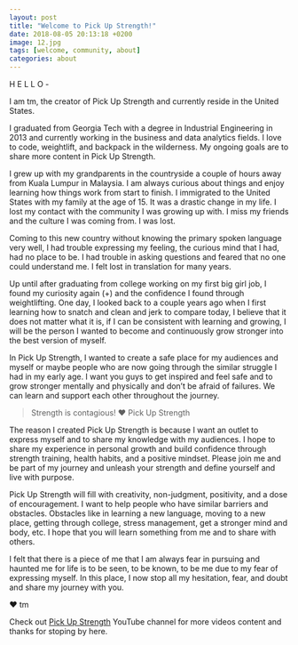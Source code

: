 ```yaml
---
layout: post
title: "Welcome to Pick Up Strength!"
date: 2018-08-05 20:13:18 +0200
image: 12.jpg
tags: [welcome, community, about]
categories: about
---
```

H E L L O -

I am tm, the creator of Pick Up Strength and currently reside in the United States. 

I graduated from Georgia Tech with a degree in Industrial Engineering in 2013 and currently working in the business and data analytics fields. I love to code, weightlift, and backpack in the wilderness. My ongoing goals are to share more content in Pick Up Strength.

I grew up with my grandparents in the countryside a couple of hours away from Kuala Lumpur in Malaysia. I am always curious about things and enjoy learning how things work from start to finish. I immigrated to the United States with my family at the age of 15. It was a drastic change in my life. I lost my contact with the community I was growing up with. I miss my friends and the culture I was coming from. I was lost.

Coming to this new country without knowing the primary spoken language very well, I had trouble expressing my feeling, the curious mind that I had, had no place to be. I had trouble in asking questions and feared that no one could understand me. I felt lost in translation for many years.

Up until after graduating from college working on my first big girl job, I found my curiosity again (+) and the confidence I found through weightlifting. One day, I looked back to a couple years ago when I first learning how to snatch and clean and jerk to compare today, I believe that it does not matter what it is, if I can be consistent with learning and growing, I will be the person I wanted to become and continuously grow stronger into the best version of myself. 

In Pick Up Strength, I wanted to create a safe place for my audiences and myself or maybe people who are now going through the similar struggle I had in my early age. I want you guys to get inspired and feel safe and to grow stronger mentally and physically and don’t be afraid of failures. We can learn and support each other throughout the journey. 

> Strength is contagious! ❤ Pick Up Strength

The reason I created Pick Up Strength is because I want an outlet to express myself and to share my knowledge with my audiences. I hope to share my experience in personal growth and build confidence through strength training, health habits, and a positive mindset. Please join me and be part of my journey and unleash your strength and define yourself and live with purpose.  

Pick Up Strength will fill with creativity, non-judgment, positivity, and a dose of encouragement. I want to help people who have similar barriers and obstacles. Obstacles like in learning a new language, moving to a new place, getting through college, stress management, get a stronger mind and body, etc. I hope that you will learn something from me and to share with others. 

I felt that there is a piece of me that I am always fear in pursuing and haunted me for life is to be seen, to be known, to be me due to my fear of expressing myself. In this place, I now stop all my hesitation, fear, and doubt and share my journey with you. 

❤ tm


Check out [Pick Up Strength][youtube-channel] YouTube channel for more videos content and thanks for stoping by here. 

[youtube-channel]: https://youtube.com/pickupstrength
[facebook-group]: https://facebook.com/pickupstrength
